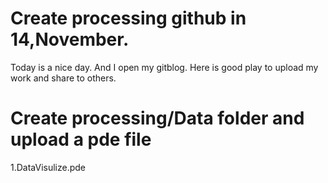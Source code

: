# Create processing github in 14,November.
Today is a nice day. And I open my gitblog.
Here is good play to upload my work and share to others.

# Create processing/Data folder and upload a pde file
1.DataVisulize.pde
